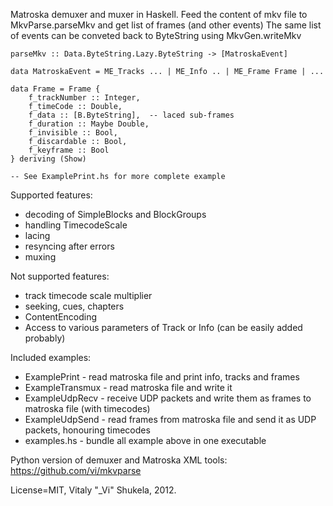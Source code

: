 Matroska demuxer and muxer in Haskell. 
Feed the content of mkv file to MkvParse.parseMkv and get list of frames (and other events)
The same list of events can be conveted back to ByteString using MkvGen.writeMkv

    parseMkv :: Data.ByteString.Lazy.ByteString -> [MatroskaEvent]

    data MatroskaEvent = ME_Tracks ... | ME_Info .. | ME_Frame Frame | ...

    data Frame = Frame {
        f_trackNumber :: Integer,
        f_timeCode :: Double,
        f_data :: [B.ByteString],  -- laced sub-frames
        f_duration :: Maybe Double,
        f_invisible :: Bool,
        f_discardable :: Bool,
        f_keyframe :: Bool
    } deriving (Show)
    
    -- See ExamplePrint.hs for more complete example

Supported features:

*  decoding of SimpleBlocks and BlockGroups
*  handling TimecodeScale
*  lacing
*  resyncing after errors
*  muxing

Not supported features:

*  track timecode scale multiplier
*  seeking, cues, chapters
*  ContentEncoding
*  Access to various parameters of Track or Info (can be easily added probably)

Included examples:

* ExamplePrint - read matroska file and print info, tracks and frames
* ExampleTransmux - read matroska file and write it
* ExampleUdpRecv - receive UDP packets and write them as frames to matroska file (with timecodes)
* ExampleUdpSend - read frames from matroska file and send it as UDP packets, honouring timecodes
* examples.hs - bundle all example above in one executable


Python version of demuxer and Matroska XML tools: https://github.com/vi/mkvparse

License=MIT, Vitaly "_Vi" Shukela, 2012.

